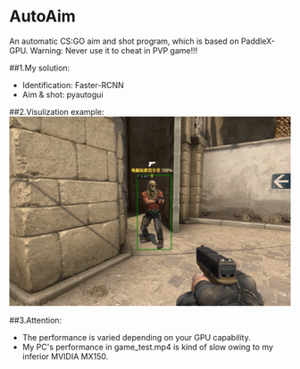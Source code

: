 # AutoAim
An automatic CS:GO aim and shot program, which is based on PaddleX-GPU. 
Warning: Never use it to cheat in PVP game!!!

##1.My solution:
- Identification: Faster-RCNN
- Aim & shot: pyautogui

##2.Visulization example:
<img src='/examples/visualize_1614311791655.jpg'>

##3.Attention:
- The performance is varied depending on your GPU capability. 
- My PC's performance in game_test.mp4 is kind of slow owing to my inferior MVIDIA MX150.
